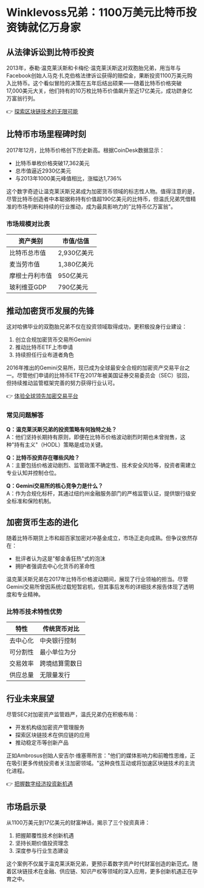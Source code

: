 # Winklevoss兄弟：1100万美元比特币投资铸就亿万身家

## 从法律诉讼到比特币投资
2013年，泰勒·温克莱沃斯和卡梅伦·温克莱沃斯这对双胞胎兄弟，用当年与Facebook创始人马克·扎克伯格法律诉讼获得的赔偿金，果断投资1100万美元购入比特币。这个看似冒险的决策在五年后结出硕果——随着比特币价格突破17,000美元大关，他们持有的10万枚比特币价值飙升至近17亿美元，成功跻身亿万富翁行列。

👉 [探索区块链技术的无限可能](https://bit.ly/okx_welcome)

## 比特币市场里程碑时刻
2017年12月，比特币价格创下历史新高。根据CoinDesk数据显示：
- 比特币单枚价格突破17,362美元
- 总市值逼近2930亿美元
- 与2013年1000美元峰值相比，涨幅达1,736%

这个数字奇迹让温克莱沃斯兄弟成为加密货币领域的标志性人物。值得注意的是，尽管比特币创造者中本聪据称持有价值超190亿美元的比特币，但温氏兄弟凭借精准的市场判断和持续的行业推动，成为最具影响力的"比特币亿万富翁"。

### 市场规模对比表
| 资产类别          | 市值/估值         |
|-------------------|------------------|
| 比特币总市值      | 2,930亿美元       |
| 麦当劳市值        | 1,380亿美元       |
| 摩根士丹利市值    | 950亿美元         |
| 玻利维亚GDP       | 790亿美元         |

## 推动加密货币发展的先锋
这对哈佛毕业的双胞胎兄弟不仅在投资领域取得成功，更积极投身行业建设：
1. 创立合规加密货币交易所Gemini
2. 推动比特币ETF上市申请
3. 持续担任行业布道者角色

2016年推出的Gemini交易所，现已成为全球最安全合规的加密资产交易平台之一。尽管他们申请的比特币ETF在2017年被美国证券交易委员会（SEC）驳回，但持续推动监管框架完善的努力获得行业认可。

👉 [体验全球领先加密交易平台](https://bit.ly/okx_welcome)

### 常见问题解答
**Q：温克莱沃斯兄弟的投资策略有何独特之处？**  
A：他们坚持长期持有原则，即便在比特币价格波动剧烈时期也未曾抛售，这种"持有主义"（HODL）策略是成功关键。

**Q：比特币投资存在哪些风险？**  
A：主要包括价格波动剧烈、监管政策不确定性、技术安全风险等，投资者需建立专业认知并控制仓位。

**Q：Gemini交易所的核心竞争力是什么？**  
A：作为合规化标杆，其通过纽约州金融服务部门的严格监管认证，提供银行级安全标准和保险机制。

## 加密货币生态的进化
随着比特币期货上市和超百家加密对冲基金成立，市场正走向成熟。但争议依然存在：
- 批评者认为这是"郁金香狂热"式的泡沫
- 拥护者强调去中心化货币的革命性

温克莱沃斯兄弟在2017年比特币价格波动期间，展现了行业领袖的担当。尽管Gemini交易所曾因系统过载短暂宕机，但其事后发布的详细技术报告体现了透明度和专业精神。

### 比特币技术特性优势
| 特性          | 传统货币对比       |
|---------------|--------------------|
| 去中心化      | 中央银行控制       |
| 可分割性      | 最小单位为分       |
| 交易效率      | 跨境结算需数日     |
| 供应总量      | 无限量发行         |

## 行业未来展望
尽管SEC对加密资产监管趋严，温氏兄弟仍在积极布局：
- 开发机构级加密资产管理服务
- 探索区块链技术在供应链的应用
- 推动稳定币等创新产品

正如Ambrosus创始人安吉尔·维塞蒂所言："他们的媒体影响力和前瞻性思维，正在吸引更多传统投资者关注加密领域。"这种良性互动或将加速区块链技术的主流化进程。

👉 [把握数字经济投资新机遇](https://bit.ly/okx_welcome)

## 市场启示录
从1100万美元到17亿美元的财富神话，揭示了三个投资真谛：
1. 把握颠覆性技术创新机遇
2. 坚持长期价值投资理念
3. 深度参与行业生态建设

这个案例不仅属于温克莱沃斯兄弟，更预示着数字资产时代财富创造的新范式。随着区块链技术在金融、供应链、知识产权等领域的深入应用，更多创新机遇正在孕育之中。